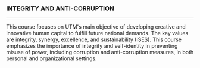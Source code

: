 ### INTEGRITY AND ANTI-CORRUPTION<BR>
------
This course focuses on UTM's main objective of developing creative and innovative human capital to fulfill future national demands. The key values are integrity, synergy, excellence, and sustainability (ISES). This course emphasizes the importance of integrity and self-identity in preventing misuse of power, including corruption and anti-corruption measures, in both personal and organizational settings.
